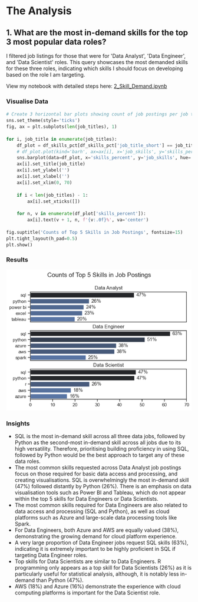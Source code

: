 # The Analysis

## 1. What are the most in-demand skills for the top 3 most popular data roles?

I filtered job listings for those that were for 'Data Analyst', 'Data Engineer', and 'Data Scientist' roles. This query showcases the most demanded skills for these three roles, indicating which skills I should focus on developing based on the role I am targeting.

View my notebook with detailed steps here: [2_Skill_Demand.ipynb](scripts/2_Skill_Demand.ipynb)

### Visualise Data

```python
# Create 3 horizontal bar plots showing count of job postings per job title
sns.set_theme(style='ticks')
fig, ax = plt.subplots(len(job_titles), 1)

for i, job_title in enumerate(job_titles):
    df_plot = df_skills_pct[df_skills_pct['job_title_short'] == job_title].head(5)
    # df_plot.plot(kind='barh', ax=ax[i], x='job_skills', y='skills_percent', legend=False, title=job_title)
    sns.barplot(data=df_plot, x='skills_percent', y='job_skills', hue='skills_percent', ax=ax[i], palette='dark:b_r', legend=False)
    ax[i].set_title(job_title)
    ax[i].set_ylabel('')
    ax[i].set_xlabel('')
    ax[i].set_xlim(0, 70)

    if i < len(job_titles) - 1:
        ax[i].set_xticks([])

    for n, v in enumerate(df_plot['skills_percent']):
        ax[i].text(v + 1, n, f'{v:.0f}%', va='center')

fig.suptitle('Counts of Top 5 Skills in Job Postings', fontsize=15)
plt.tight_layout(h_pad=0.5)
plt.show()
```

### Results

![Visualisation of Top Skills for Data Jobs](images/skill_demand_all_data_roles.png)

### Insights

- SQL is the most in-demand skill across all three data jobs, followed by Python as the second-most in-demand skill across all jobs due to its high versatility. Therefore, prioritising building proficiency in using SQL, followed by Python would be the best approach to target any of these data roles.
- The most common skills requested across Data Analyst job postings focus on those required for basic data access and processing, and creating visualisations. SQL is overwhelmingly the most in-demand skill (47%) followed distantly by Python (26%). There is an emphasis on data visualisation tools such as Power BI and Tableau, which do not appear within the top 5 skills for Data Engineers or Data Scientists.
- The most common skills required for Data Engineers are also related to data access and processing (SQL and Python), as well as cloud platforms such as Azure and large-scale data processing tools like Spark.
- For Data Engineers, both Azure and AWS are equally valued (38%), demonstrating the growing demand for cloud platform experience.
- A very large proportion of Data Engineer jobs request SQL skills (63%), indicating it is extremely important to be highly proficient in SQL if targeting Data Engineer roles.
- Top skills for Data Scientists are similar to Data Engineers. R programming only appears as a top skill for Data Scientists (26%) as it is particularly useful for statistical analysis, although, it is notably less in-demand than Python (47%).
- AWS (18%) and Azure (16%) demonstrate the experience with cloud computing platforms is important for the Data Scientist role.
